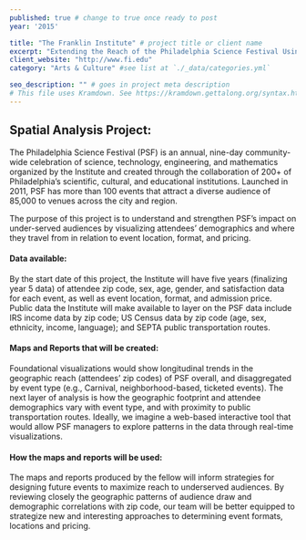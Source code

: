```yaml
---
published: true # change to true once ready to post
year: '2015'

title: "The Franklin Institute" # project title or client name
excerpt: "Extending the Reach of the Philadelphia Science Festival Using Visualization of Attendee Data" # shows on project list page
client_website: "http://www.fi.edu"
category: "Arts & Culture" #see list at `./_data/categories.yml`

seo_description: "" # goes in project meta description
# This file uses Kramdown. See https://kramdown.gettalong.org/syntax.html for syntax
---
```


## Spatial Analysis Project:
The Philadelphia Science Festival (PSF) is an annual, nine-day community-wide celebration of science, technology, engineering, and mathematics organized by the Institute and created through the collaboration of 200+ of Philadelphia’s scientific, cultural, and educational institutions. Launched in 2011, PSF has more than 100 events that attract a diverse audience of 85,000 to venues across the city and region.

The purpose of this project is to understand and strengthen PSF’s impact on under-served audiences by visualizing attendees’ demographics and where they travel from in relation to event location, format, and pricing.

#### Data available:
By the start date of this project, the Institute will have five years (finalizing year 5 data) of attendee zip code, sex, age, gender, and satisfaction data for each event, as well as event location, format, and admission price. Public data the Institute will make available to layer on the PSF data include IRS income data by zip code; US Census data by zip code (age, sex, ethnicity, income, language); and SEPTA public transportation routes.

#### Maps and Reports that will be created:
Foundational visualizations would show longitudinal trends in the geographic reach (attendees’ zip codes) of PSF overall, and disaggregated by event type (e.g., Carnival, neighborhood-based, ticketed events). The next layer of analysis is how the geographic footprint and attendee demographics vary with event type, and with proximity to public transportation routes. Ideally, we imagine a web-based interactive tool that would allow PSF managers to explore patterns in the data through real-time visualizations.

#### How the maps and reports will be used:
The maps and reports produced by the fellow will inform strategies for designing future events to maximize reach to underserved audiences. By reviewing closely the geographic patterns of audience draw and demographic correlations with zip code, our team will be better equipped to strategize new and interesting approaches to determining event formats, locations and pricing.
